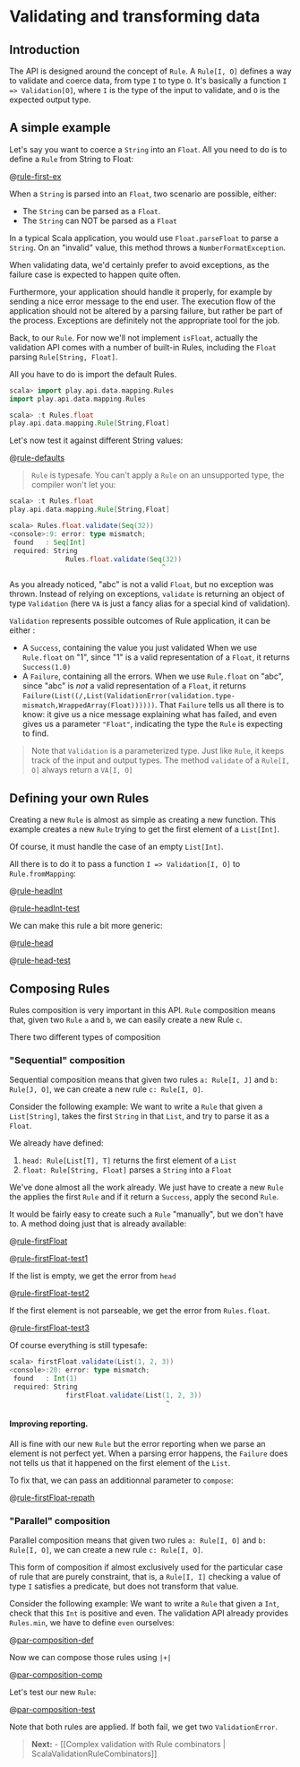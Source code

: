 # Validating and transforming data

## Introduction

The API is designed around the concept of `Rule`. A `Rule[I, O]` defines a way to validate and coerce data, from type `I` to type `O`. It's basically a function `I => Validation[O]`, where `I` is the type of the input to validate, and `O` is the expected output type.

## A simple example

Let's say you want to coerce a `String` into an `Float`.
All you need to do is to define a `Rule` from String to Float:

@[rule-first-ex](code/ScalaValidationRule.scala)

When a `String` is parsed into an `Float`, two scenario are possible, either:

- The `String` can be parsed as a `Float`.
- The `String` can NOT be parsed as a `Float`

In a typical Scala application, you would use `Float.parseFloat` to parse a `String`. On an "invalid" value, this method throws a `NumberFormatException`.

When validating data, we'd certainly prefer to avoid exceptions, as the failure case is expected to happen quite often.

Furthermore, your application should handle it properly, for example by sending a nice error message to the end user. The execution flow of the application should not be altered by a parsing failure, but rather be part of the process. Exceptions are definitely not the appropriate tool for the job.

Back, to our `Rule`. For now we'll not implement `isFloat`, actually the validation API comes with a number of built-in Rules, including the `Float` parsing `Rule[String, Float]`.

All you have to do is import the default Rules.

```scala
scala> import play.api.data.mapping.Rules
import play.api.data.mapping.Rules

scala> :t Rules.float
play.api.data.mapping.Rule[String,Float]
```

Let's now test it against different String values:

@[rule-defaults](code/ScalaValidationRule.scala)

> `Rule` is typesafe. You can't apply a `Rule` on an unsupported type, the compiler won't let you:
>
```scala
scala> :t Rules.float
play.api.data.mapping.Rule[String,Float]
```
```scala
scala> Rules.float.validate(Seq(32))
<console>:9: error: type mismatch;
 found   : Seq[Int]
 required: String
              Rules.float.validate(Seq(32))
                                      ^
```

As you already noticed, "abc" is not a valid `Float`, but no exception was thrown. Instead of relying on exceptions, `validate` is returning an object of type `Validation` (here `VA` is just a fancy alias for a special kind of validation).

`Validation` represents possible outcomes of Rule application, it can be either :

- A `Success`, containing the value you just validated
  When we use `Rule.float` on "1", since "1" is a valid representation of a `Float`, it returns `Success(1.0)`
- A `Failure`, containing all the errors.
  When we use `Rule.float` on "abc", since "abc" is *not* a valid representation of a `Float`, it returns `Failure(List((/,List(ValidationError(validation.type-mismatch,WrappedArray(Float))))))`. That `Failure` tells us all there is to know: it give us a nice message explaining what has failed, and even gives us a parameter `"Float"`, indicating the type the `Rule` is expecting to find.

> Note that `Validation` is a parameterized type. Just like `Rule`, it keeps track of the input and output types.
The method `validate` of a `Rule[I, O]` always return a `VA[I, O]`

## Defining your own Rules

Creating a new `Rule` is almost as simple as creating a new function.
This example creates a new `Rule` trying to get the first element of a `List[Int]`.

Of course, it must handle the case of an empty `List[Int]`.

All there is to do it to pass a function `I => Validation[I, O]` to `Rule.fromMapping`:

@[rule-headInt](code/ScalaValidationRule.scala)

@[rule-headInt-test](code/ScalaValidationRule.scala)

We can make this rule a bit more generic:

@[rule-head](code/ScalaValidationRule.scala)

@[rule-head-test](code/ScalaValidationRule.scala)

## Composing Rules

Rules composition is very important in this API. `Rule` composition means that, given two `Rule` `a` and `b`, we can easily create a new Rule `c`.

There two different types of composition

### "Sequential" composition

Sequential composition means that given two rules `a: Rule[I, J]` and `b: Rule[J, O]`, we can create a new rule `c: Rule[I, O]`.

Consider the following example: We want to write a `Rule` that given a `List[String]`, takes the first `String` in that `List`, and try to parse it as a `Float`.

We already have defined:

1. `head: Rule[List[T], T]` returns the first element of a `List`
2. `float: Rule[String, Float]` parses a `String` into a `Float`

We've done almost all the work already. We just have to create a new `Rule` the applies the first `Rule` and if it return a `Success`, apply the second `Rule`.

It would be fairly easy to create such a `Rule` "manually", but we don't have to. A method doing just that is already available:

@[rule-firstFloat](code/ScalaValidationRule.scala)

@[rule-firstFloat-test1](code/ScalaValidationRule.scala)

If the list is empty, we get the error from `head`

@[rule-firstFloat-test2](code/ScalaValidationRule.scala)

If the first element is not parseable, we get the error from `Rules.float`.

@[rule-firstFloat-test3](code/ScalaValidationRule.scala)

Of course everything is still typesafe:

```scala
scala> firstFloat.validate(List(1, 2, 3))
<console>:20: error: type mismatch;
 found   : Int(1)
 required: String
              firstFloat.validate(List(1, 2, 3))
                                       ^
```

#### Improving reporting.

All is fine with our new `Rule` but the error reporting when we parse an element is not perfect yet.
When a parsing error happens, the `Failure` does not tells us that it happened on the first element of the `List`.

To fix that, we can pass  an additionnal parameter to `compose`:

@[rule-firstFloat-repath](code/ScalaValidationRule.scala)

### "Parallel" composition

Parallel composition means that given two rules `a: Rule[I, O]` and `b: Rule[I, O]`, we can create a new rule `c: Rule[I, O]`.

This form of composition if almost exclusively used for the particular case of rule that are purely constraint, that is, a `Rule[I, I]` checking a value of type `I` satisfies a predicate, but does not transform that value.

Consider the following example: We want to write a `Rule` that given a `Int`, check that this `Int` is positive and even.
The validation API already provides `Rules.min`, we have to define `even` ourselves:

@[par-composition-def](code/ScalaValidationRule.scala)

Now we can compose those rules using `|+|`

@[par-composition-comp](code/ScalaValidationRule.scala)

Let's test our new `Rule`:

@[par-composition-test](code/ScalaValidationRule.scala)

Note that both rules are applied. If both fail, we get two `ValidationError`.

> **Next:** - [[Complex validation with Rule combinators | ScalaValidationRuleCombinators]]
